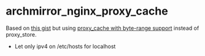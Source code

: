 # archmirror_nginx_proxy_cache

Based on [this gist](https://gist.github.com/anonymous/97ec4148f643de925e433bed3dc7ee7d) but using [proxy_cache with byte-range support](https://www.nginx.com/blog/smart-efficient-byte-range-caching-nginx/) instead of proxy_store.

* Let only ipv4 on /etc/hosts for localhost
